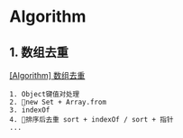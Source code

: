 # Algorithm

## 1. 数组去重
[[Algorithm] 数组去重](https://zhuanlan.zhihu.com/p/138733014)

```
1. Object键值对处理
2. new Set + Array.from
3. indexOf
4. 排序后去重 sort + indexOf / sort + 指针
...
```

